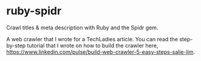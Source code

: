 # ruby-spidr
Crawl titles &amp; meta description with Ruby and the Spidr gem.

A web crawler that I wrote for a TechLadies article. 
You can read the step-by-step tutorial that I wrote on how to build the crawler here, 
https://www.linkedin.com/pulse/build-web-crawler-5-easy-steps-salie-lim.
